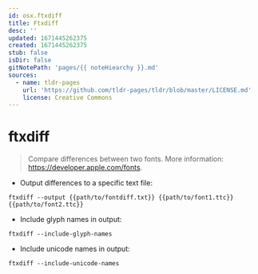 ```yaml
---
id: osx.ftxdiff
title: Ftxdiff
desc: ''
updated: 1671445262375
created: 1671445262375
stub: false
isDir: false
gitNotePath: 'pages/{{ noteHiearchy }}.md'
sources:
  - name: tldr-pages
    url: 'https://github.com/tldr-pages/tldr/blob/master/LICENSE.md'
    license: Creative Commons
---
```

# ftxdiff

> Compare differences between two fonts.
> More information: <https://developer.apple.com/fonts>.

- Output differences to a specific text file:

`ftxdiff --output {{path/to/fontdiff.txt}} {{path/to/font1.ttc}} {{path/to/font2.ttc}}`

- Include glyph names in output:

`ftxdiff --include-glyph-names`

- Include unicode names in output:

`ftxdiff --include-unicode-names`

